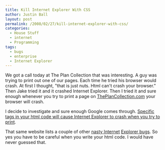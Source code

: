 ```yaml
---
title: Kill Internet Explorer With CSS
author: Justin Ball
layout: post
permalink: /2008/02/27/kill-internet-explorer-with-css/
categories:
  - House Stuff
  - internet
  - Programming
tags:
  - bugs
  - enterprise
  - Internet Explorer
---
```


We got a call today at The Plan Collection that was interesting. A guy was trying to print out one of our pages. Each time he tried his browser would crash. At first I thought, "that is just nuts. Html can't crash your browser." Then Jake tried it and it crashed Internet Explorer. Then I tried it and sure enough whenever you try to print a page on [ThePlanCollection.com][1] your browser will crash.

 [1]: http://www.theplancollection.com

I decide to investigate and sure enough Google comes through. [Specific tags in your html code will cause Internet Explorer to crash when you try to print][2].

 [2]: http://meyerweb.com/eric/thoughts/2005/08/26/when-printing-kills/

That same website lists a couple of other [nasty Internet][3] [Explorer bugs][4]. So yes you have to be careful when you write your html code. I would have never guessed that.

 [3]: http://meyerweb.com/eric/thoughts/2004/09/15/emreallyem-undoing-htmlcss/
 [4]: http://meyerweb.com/eric/thoughts/2004/09/16/when-browsers-attack/